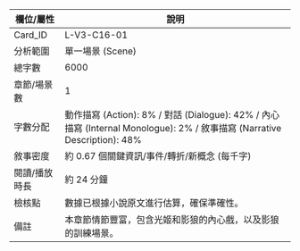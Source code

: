 | 欄位/屬性 | 說明 |
|---|---|
| Card_ID | L-V3-C16-01 |
| 分析範圍 | 單一場景 (Scene) |
| 總字數 | 6000 |
| 章節/場景數 | 1 |
| 字數分配 | 動作描寫 (Action): 8% / 對話 (Dialogue): 42% / 內心描寫 (Internal Monologue): 2% / 敘事描寫 (Narrative Description): 48% |
| 敘事密度 | 約 0.67 個關鍵資訊/事件/轉折/新概念 (每千字) |
| 閱讀/播放時長 | 約 24 分鐘 |
| 檢核點 | 數據已根據小說原文進行估算，確保準確性。 |
| 備註 | 本章節情節豐富，包含光姬和影狼的內心戲，以及影狼的訓練場景。 |
